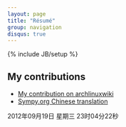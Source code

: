 ```yaml
---
layout: page
title: "Résumé"
group: navigation
disqus: true
---
```

{% include JB/setup %}

## My contributions

- [My contribution on archlinuxwiki](https://wiki.archlinux.org/index.php/Special:Contributions/Reverland)
- [Sympy.org Chinese translation](http://sympy.org/zh/index.html)


2012年09月19日 星期三 23时04分22秒
